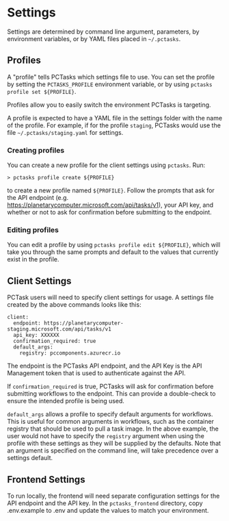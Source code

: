 # Settings

Settings are determined by command line argument, parameters, by environment variables, or by YAML files placed in `~/.pctasks`.

## Profiles

A "profile" tells PCTasks which settings file to use. You can set the profile by setting the `PCTASKS_PROFILE` environment variable, or by using `pctasks profile set ${PROFILE}`.

Profiles allow you to easily switch the environment PCTasks is targeting.

A profile is expected to have a YAML file in the settings folder with the name of the profile. For example, if for the profile `staging`, PCTasks would use the file `~/.pctasks/staging.yaml` for settings.

### Creating profiles

You can create a new profile for the client settings using `pctasks`. Run:

```
> pctasks profile create ${PROFILE}
```
to create a new profile named `${PROFILE}`. Follow the prompts that ask for the API endpoint (e.g. <https://planetarycomputer.microsoft.com/api/tasks/v1>), your API key, and whether or not to ask for confirmation before submitting to the endpoint.

### Editing profiles

You can edit a profile by using `pctasks profile edit ${PROFILE}`, which will take you through the same prompts and default to the values that currently exist in the profile.

## Client Settings

PCTask users will need to specify client settings for usage. A settings file created by the above commands looks like this:

```
client:
  endpoint: https://planetarycomputer-staging.microsoft.com/api/tasks/v1
  api_key: XXXXXX
  confirmation_required: true
  default_args:
    registry: pccomponents.azurecr.io
```

The endpoint is the PCTasks API endpoint, and the API Key is the API Management token that is used to authenticate against the API.

If `confirmation_required` is true, PCTasks will ask for confirmation before submitting workflows to the endpoint. This can provide a double-check to ensure the intended profile is being used.

`default_args` allows a profile to specify default arguments for workflows. This is useful for common arguments in workflows, such as the container registry that should be used to pull a task image. In the above example, the user would not have to specify the `registry` argument when using the profile with these settings as they will be supplied by the defaults. Note that an argument is specified on the command line, will take precedence over a settings default.

## Frontend Settings

To run locally, the frontend will need separate configuration settings for the API endpoint and the API key. In the `pctasks_frontend` directory, copy .env.example to .env and update the values to match your environment.
